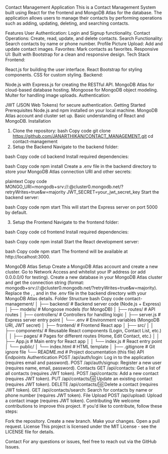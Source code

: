 Contact Management Application
This is a Contact Management System built using React for the frontend and MongoDB Atlas for the database. The application allows users to manage their contacts by performing operations such as adding, updating, deleting, and searching contacts.

Features
User Authentication: Login and Signup functionality.
Contact Operations: Create, read, update, and delete contacts.
Search Functionality: Search contacts by name or phone number.
Profile Picture Upload: Add and update contact images.
Favorites: Mark contacts as favorites.
Responsive UI: Built with Bootstrap for a clean and responsive design.
Tech Stack
Frontend:

React.js for building the user interface.
React Bootstrap for styling components.
CSS for custom styling.
Backend:

Node.js with Express.js for creating the RESTful API.
MongoDB Atlas for cloud-based database hosting.
Mongoose for MongoDB object modeling.
Multer for handling image uploads.
Authentication:

JWT (JSON Web Tokens) for secure authentication.
Getting Started
Prerequisites
Node.js and npm installed on your local machine.
MongoDB Atlas account and cluster set up.
Basic understanding of React and MongoDB.
Installation
1. Clone the repository:
bash
Copy code
git clone https://github.com/JANARTHIKAN/CONTACT_MANAGEMENT.git
cd contact-management
2. Setup the Backend
Navigate to the backend folder:

bash
Copy code
cd backend
Install required dependencies:

bash
Copy code
npm install
Create a .env file in the backend directory to store your MongoDB Atlas connection URI and other secrets:

plaintext
Copy code
MONGO_URI=mongodb+srv://<username>:<password>@cluster0.mongodb.net/<dbname>?retryWrites=true&w=majority
JWT_SECRET=your_jwt_secret_key
Start the backend server:

bash
Copy code
npm start
This will start the Express server on port 5000 by default.

3. Setup the Frontend
Navigate to the frontend folder:

bash
Copy code
cd frontend
Install required dependencies:

bash
Copy code
npm install
Start the React development server:

bash
Copy code
npm start
The frontend will be available at http://localhost:3000.

MongoDB Atlas Setup
Create a MongoDB Atlas account and create a new cluster.
Go to Network Access and whitelist your IP address (or add 0.0.0.0/0 for testing).
Create a new database in your MongoDB Atlas cluster and get the connection string (format: mongodb+srv://<username>:<password>@cluster0.mongodb.net/<dbname>?retryWrites=true&w=majority).
Replace the <username>, <password>, and <dbname> in the .env file in the backend directory with your MongoDB Atlas details.
Folder Structure
bash
Copy code
contact-management/
│
├── backend/                # Backend server code (Node.js + Express)
│   ├── models/             # Mongoose models (for MongoDB)
│   ├── routes/             # API routes
│   ├── controllers/        # Controllers for handling logic
│   ├── server.js           # Express server entry point
│   └── .env                # Environment variables (MongoDB URI, JWT secret)
│
├── frontend/               # Frontend React app
│   ├── src/
│   │   ├── components/     # Reusable React components (Login, Contact List, etc.)
│   │   ├── pages/          # Pages for different routes (Home, Edit Contact, etc.)
│   │   ├── App.js          # Main entry for React app
│   │   └── index.js        # React entry point
│   └── public/
│       └── index.html      # HTML template
│
├── .gitignore              # Git ignore file
└── README.md               # Project documentation (this file)
API Endpoints
Authentication
POST /api/auth/login: Log in to the application (requires email and password).
POST /api/auth/signup: Register a new user (requires name, email, password).
Contacts
GET /api/contacts: Get a list of all contacts (requires JWT token).
POST /api/contacts: Add a new contact (requires JWT token).
PUT /api/contacts/:id: Update an existing contact (requires JWT token).
DELETE /api/contacts/:id: Delete a contact (requires JWT token).
GET /api/contacts/search: Search for contacts by name or phone number (requires JWT token).
File Upload
POST /api/upload: Upload a contact image (requires JWT token).
Contributing
We welcome contributions to improve this project. If you'd like to contribute, follow these steps:

Fork the repository.
Create a new branch.
Make your changes.
Open a pull request.
License
This project is licensed under the MIT License - see the LICENSE file for details.

Contact
For any questions or issues, feel free to reach out via the GitHub Issues.
